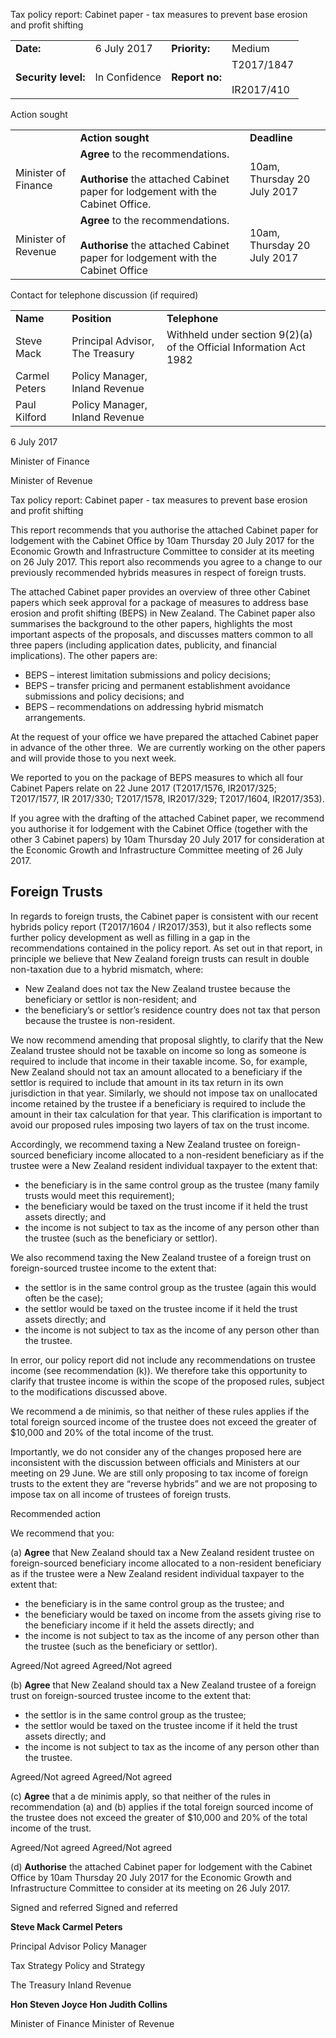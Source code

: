 Tax policy report: Cabinet paper - tax measures to prevent base erosion and profit shifting

|     |     |     |     |
| --- | --- | --- | --- |
| **Date:** | 6 July 2017 | **Priority:** | Medium |
| **Security level:** | In Confidence | **Report no:** | T2017/1847<br><br>IR2017/410 |

Action sought

|     |     |     |
| --- | --- | --- |
|     | **Action sought** | **Deadline** |
| Minister of Finance | **Agree** to the recommendations.<br><br>**Authorise** the attached Cabinet paper for lodgement with the Cabinet Office. | 10am, Thursday 20 July 2017 |
| Minister of Revenue | **Agree** to the recommendations.<br><br>**Authorise** the attached Cabinet paper for lodgement with the Cabinet Office | 10am, Thursday 20 July 2017 |

Contact for telephone discussion (if required)

|     |     |     |
| --- | --- | --- |
| **Name** | **Position** | **Telephone** |
| Steve Mack | Principal Advisor, The Treasury | Withheld under section 9(2)(a) of the Official Information Act 1982 |
| Carmel Peters | Policy Manager, Inland Revenue |
| Paul Kilford | Policy Manager, Inland Revenue |

6 July 2017

Minister of Finance

Minister of Revenue

Tax policy report: Cabinet paper - tax measures to prevent base erosion and profit shifting

This report recommends that you authorise the attached Cabinet paper for lodgement with the Cabinet Office by 10am Thursday 20 July 2017 for the Economic Growth and Infrastructure Committee to consider at its meeting on 26 July 2017. This report also recommends you agree to a change to our previously recommended hybrids measures in respect of foreign trusts.

The attached Cabinet paper provides an overview of three other Cabinet papers which seek approval for a package of measures to address base erosion and profit shifting (BEPS) in New Zealand. The Cabinet paper also summarises the background to the other papers, highlights the most important aspects of the proposals, and discusses matters common to all three papers (including application dates, publicity, and financial implications). The other papers are:

*   BEPS – interest limitation submissions and policy decisions;
*   BEPS – transfer pricing and permanent establishment avoidance submissions and policy decisions; and
*   BEPS – recommendations on addressing hybrid mismatch arrangements.

At the request of your office we have prepared the attached Cabinet paper in advance of the other three.  We are currently working on the other papers and will provide those to you next week.

We reported to you on the package of BEPS measures to which all four Cabinet Papers relate on 22 June 2017 (T2017/1576, IR2017/325; T2017/1577, IR 2017/330; T2017/1578, IR2017/329; T2017/1604, IR2017/353).

If you agree with the drafting of the attached Cabinet paper, we recommend you authorise it for lodgement with the Cabinet Office (together with the other 3 Cabinet papers) by 10am Thursday 20 July 2017 for consideration at the Economic Growth and Infrastructure Committee meeting of 26 July 2017.

Foreign Trusts
--------------

In regards to foreign trusts, the Cabinet paper is consistent with our recent hybrids policy report (T2017/1604 / IR2017/353), but it also reflects some further policy development as well as filling in a gap in the recommendations contained in the policy report. As set out in that report, in principle we believe that New Zealand foreign trusts can result in double non-taxation due to a hybrid mismatch, where:

*   New Zealand does not tax the New Zealand trustee because the beneficiary or settlor is non-resident; and
*   the beneficiary’s or settlor’s residence country does not tax that person because the trustee is non-resident.

We now recommend amending that proposal slightly, to clarify that the New Zealand trustee should not be taxable on income so long as someone is required to include that income in their taxable income. So, for example, New Zealand should not tax an amount allocated to a beneficiary if the settlor is required to include that amount in its tax return in its own jurisdiction in that year. Similarly, we should not impose tax on unallocated income retained by the trustee if a beneficiary is required to include the amount in their tax calculation for that year. This clarification is important to avoid our proposed rules imposing two layers of tax on the trust income.

Accordingly, we recommend taxing a New Zealand trustee on foreign-sourced beneficiary income allocated to a non-resident beneficiary as if the trustee were a New Zealand resident individual taxpayer to the extent that:

*   the beneficiary is in the same control group as the trustee (many family trusts would meet this requirement);
*   the beneficiary would be taxed on the trust income if it held the trust assets directly; and
*   the income is not subject to tax as the income of any person other than the trustee (such as the beneficiary or settlor).

We also recommend taxing the New Zealand trustee of a foreign trust on foreign-sourced trustee income to the extent that:

*   the settlor is in the same control group as the trustee (again this would often be the case);
*   the settlor would be taxed on the trustee income if it held the trust assets directly; and
*   the income is not subject to tax as the income of any person other than the trustee.

In error, our policy report did not include any recommendations on trustee income (see recommendation (k)). We therefore take this opportunity to clarify that trustee income is within the scope of the proposed rules, subject to the modifications discussed above.

We recommend a de minimis, so that neither of these rules applies if the total foreign sourced income of the trustee does not exceed the greater of $10,000 and 20% of the total income of the trust.

Importantly, we do not consider any of the changes proposed here are inconsistent with the discussion between officials and Ministers at our meeting on 29 June. We are still only proposing to tax income of foreign trusts to the extent they are “reverse hybrids” and we are not proposing to impose tax on all income of trustees of foreign trusts.

Recommended action

We recommend that you:

(a) **Agree** that New Zealand should tax a New Zealand resident trustee on foreign-sourced beneficiary income allocated to a non-resident beneficiary as if the trustee were a New Zealand resident individual taxpayer to the extent that:

*   the beneficiary is in the same control group as the trustee; and
*   the beneficiary would be taxed on income from the assets giving rise to the beneficiary income if it held the assets directly; and
*   the income is not subject to tax as the income of any person other than the trustee (such as the beneficiary or settlor).

Agreed/Not agreed Agreed/Not agreed

(b) **Agree** that New Zealand should tax a New Zealand trustee of a foreign trust on foreign-sourced trustee income to the extent that:

*   the settlor is in the same control group as the trustee;
*   the settlor would be taxed on the trustee income if it held the trust assets directly; and
*   the income is not subject to tax as the income of any person other than the trustee.

Agreed/Not agreed Agreed/Not agreed

(c) **Agree** that a de minimis apply, so that neither of the rules in recommendation (a) and (b) applies if the total foreign sourced income of the trustee does not exceed the greater of $10,000 and 20% of the total income of the trust.

Agreed/Not agreed Agreed/Not agreed

(d) **Authorise** the attached Cabinet paper for lodgement with the Cabinet Office by 10am Thursday 20 July 2017 for the Economic Growth and Infrastructure Committee to consider at its meeting on 26 July 2017.

Signed and referred Signed and referred

**Steve Mack Carmel Peters**

Principal Advisor Policy Manager

Tax Strategy Policy and Strategy

The Treasury Inland Revenue

**Hon Steven Joyce Hon Judith Collins**

Minister of Finance Minister of Revenue